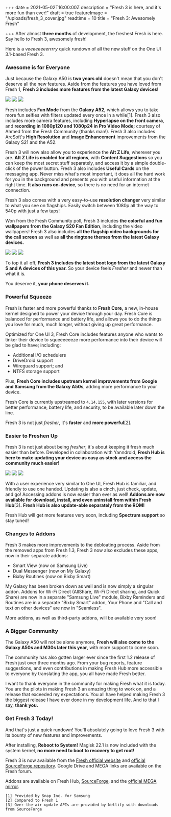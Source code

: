 +++
date = 2021-05-02T16:00:00Z
description = "Fresh 3 is here, and it's more fun than ever!"
draft = true
featureImage = "/uploads/fresh_3_cover.jpg"
readtime = 10
title = "Fresh 3: Awesomely Fresh"

+++
After almost **three months** of development, the freshest Fresh is here. Say hello to Fresh 3, awesomely fresh!

Here is a _veeeeeeeerrrry_ quick rundown of all the new stuff on the One UI 3.1-based Fresh 3.

### Awesome is for Everyone

Just because the Galaxy A50 is **two years old** doesn't mean that you don't deserve all the new features. Aside from the features you have loved from Fresh 1, **Fresh 3 includes more features from the latest Galaxy devices!**

![](/uploads/screenshot_20210501-110248_camera.jpg) ![](/uploads/screenshot_20210501-110259_camera.jpg) ![](/uploads/screenshot_20210501-110314_camera.jpg)

Fresh includes **Fun Mode** from the **Galaxy A52,** which allows you to take more fun selfies with filters updated every once in a while\[1\]. Fresh 3 also includes more camera features, including **Hyperlapse on the front camera**, and **recording in 1080p120 and 1080p24 in Pro Video Mode;** courtesy of Ahmed from the Fresh Community (thanks man!). Fresh 3 also includes ArcSoft's **High Resolution** and **Image Enhancement** improvements from the Galaxy S21 and the A52.

Fresh 3 will now also allow you to experience the **Alt Z Life**, wherever you are. **Alt Z Life is enabled for all regions**, with **Content Suggestions** so you can keep the most secret stuff separately, and access it by a simple double-click of the power button. Fresh 3 also includes **Useful Cards** on the messaging app. Never miss what's most important, it does all the hard work for you in the background and presents you with useful information at the right time. **It also runs on-device**, so there is no need for an internet connection.

Fresh 3 also comes with a very easy-to-use **resolution changer** very similar to what you see on flagships. Easily switch between 1080p all the way to 540p with just a few taps!

Won from the Fresh Community poll, Fresh 3 includes **the colorful and fun wallpapers from the Galaxy S20 Fan Edition**, including the video wallpapers! Fresh 3 also includes **all the flagship video backgrounds for the call screen** as well as **all the ringtone themes from the latest Galaxy devices.**

![](/uploads/screenshot_20210501-110401_fresh-hub.jpg) ![](/uploads/screenshot_20210501-110016_settings.jpg) ![](/uploads/screenshot_20210501-165154_one-ui-home.jpg)

To top it all off, **Fresh 3 includes the latest boot logo from the latest Galaxy S and A devices of this year.** So your device feels _Fresher_ and newer than what it is.

You deserve it, **your phone deserves it.**

### Powerful Squeeze

Fresh is faster and more powerful thanks to **Fresh Core,** a new, in-house kernel designed to power your device through your day. Fresh Core is balanced for performance and battery life, and allows you to do the things you love for much, much longer, without giving up great performance.

Optimized for One UI 3, Fresh Core includes features anyone who wants to tinker their device to squeeeeeeze more performance into their device will be glad to have; including:

* Additional I/O schedulers
* DriveDroid support
* Wireguard support; and
* NTFS storage support

Plus, **Fresh Core includes upstream kernel improvements from Google and Samsung from the Galaxy A50s**, adding more performance to your device.

Fresh Core is currently upstreamed to `4.14.155`, with later versions for better performance, battery life, and security, to be available later down the line.

Fresh 3 is not just _fresher_, it's **faster** and **more powerful**\[2\].

### Easier to Freshen Up

Fresh 3 is not just about being _fresher_, it's about keeping it fresh much easier than before. Developed in collaboration with Yanndroid, **Fresh Hub is here to make updating your device as easy as stock and access the community much easier!**

![](/uploads/screenshot_20210501-110042_fresh-hub.jpg) ![](/uploads/screenshot_20210501-110138_fresh-hub.jpg) ![](/uploads/screenshot_20210501-110143_fresh-hub.jpg)

With a user experience very similar to One UI, Fresh Hub is familiar, and friendly to use one handed. Updating is also a cinch, just check, update, and go! Accessing addons is now easier than ever as well! **Addons are now available for download, install, and even uninstall from within Fresh Hub**\[3\]**.** **Fresh Hub is also update-able separately from the ROM!**

Fresh Hub will get more features very soon, including **Spectrum support** so stay tuned!

### Changes to Addons

Fresh 3 makes more improvements to the debloating process. Aside from the removed apps from Fresh 1.3, Fresh 3 now also excludes these apps, now in their separate addons:

* Smart View (now on Samsung Live)
* Dual Messenger (now on My Galaxy)
* Bixby Routines (now on Bixby Smart)

My Galaxy has been broken down as well and is now simply a singular addon. Addons for Wi-Fi Direct (AllShare, Wi-Fi Direct sharing, and Quick Share) are now in a separate "Samsung Live" module, Bixby Reminders and Routines are in a separate "Bixby Smart" addon, Your Phone and "Call and text on other devices" are now in "Seamless".

More addons, as well as third-party addons, will be available very soon!

### A Bigger Community

The Galaxy A50 will not be alone anymore, **Fresh will also come to the Galaxy A50s and M30s later this year**, with more support to come soon.

The community has also gotten larger ever since the first 1.2 release of Fresh just over three months ago. From your bug reports, feature suggestions, and even contributions in making Fresh Hub more accessible to everyone by translating the app, you all have made Fresh better.

I want to thank everyone in the community for making Fresh what it is today. You are the pilots in making Fresh 3 an amazing thing to work on, and a release that exceeded my expectations. You all have helped making Fresh 3 the biggest release I have ever done in my development life.  And to that I say, **thank you.**

### Get Fresh 3 Today!

And that's just a quick rundown! You'll absolutely going to love Fresh 3 with its bounty of new features and improvements.

After installing, **Reboot to System!** Magisk 22.1 is now included with the system kernel, **no more need to boot to recovery to get root!**

Fresh 3 is now available from the [Fresh official website](https://fresh.tensevntysevn.cf/) and [official SourceForge repository](https://sourceforge.net/projects/freshroms/files/). Google Drive and MEGA links are available on the Fresh forum.

Addons are available on Fresh Hub, [SourceForge](https://sourceforge.net/projects/freshroms/files/Addons/12.0.2.0/), and the [official MEGA mirror](https://mega.nz/folder/hyY3xaaA#4z76GQRXNXPGwZZ1EozYeA).

    [1] Provided by Snap Inc. for Samsung
    [2] Compared to Fresh 1
    [3] Over-the-air update APIs are provided by Netlify with downloads from SourceForge
